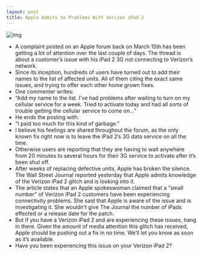 ```yaml
---
layout: post
title: Apple Admits to Problems With Verizon iPad 2
---
```

![img](http://media.idownloadblog.com/wp-content/uploads/2011/04/verizon-ipad-e1302376099659.png)
* A complaint posted on an Apple forum back on March 15th has been getting a lot of attention over the last couple of days. The thread is about a customer’s issue with his iPad 2 3G not connecting to Verizon’s network.
* Since its inception, hundreds of users have turned out to add their names to the list of affected units. All of them citing the exact same issues, and trying to offer each other home grown fixes.
* One commenter writes:
* “Add my name to the list. I’ve had problems after waiting to turn on my cellular service for a week. Tried to activate today and had all sorts of trouble getting the cellular service to come on…”
* He ends the posting with:
* “I paid too much for this kind of garbage.”
* I believe his feelings are shared throughout the forum, as the only known fix right now is to leave the iPad 2’s 3G data service on all the time.
* Otherwise users are reporting that they are having to wait anywhere from 20 minutes to several hours for their 3G service to activate after it’s been shut off.
* After weeks of replacing defective units, Apple has broken the silence. The Wall Street Journal reported yesterday that Apple admits knowledge of the Verizon iPad 2 glitch and is looking into it.
* The article states that an Apple spokeswoman claimed that a “small number” of Verizon iPad 2 customers have been experiencing connectivity problems. She said that Apple is aware of the issue and is investigating it. She wouldn’t give The Journal the number of iPads effected or a release date for the patch.
* But if you have a Verizon iPad 2 and are experiencing these issues, hang in there. Given the amount of media attention this glitch has received, Apple should be pushing out a fix in no time. We’ll let you know as soon as it’s available.
* Have you been experiencing this issue on your Verizon iPad 2?


